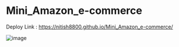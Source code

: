 # Mini_Amazon_e-commerce

Deploy Link : https://nitish8800.github.io/Mini_Amazon_e-commerce/

![image](https://i.ibb.co/qFXJz1v/ezgif-com-gif-maker.gif)

